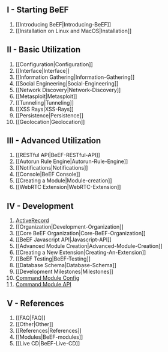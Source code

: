## I - Starting BeEF

1. [[Introducing BeEF|Introducing-BeEF]]
1. [[Installation on Linux and MacOS|Installation]]

## II - Basic Utilization

1. [[Configuration|Configuration]]
1. [[Interface|Interface]]
1. [[Information Gathering|Information-Gathering]]
1. [[Social Engineering|Social-Engineering]]
1. [[Network Discovery|Network-Discovery]]
1. [[Metasploit|Metasploit]]
1. [[Tunneling|Tunneling]]
1. [[XSS Rays|XSS-Rays]]
1. [[Persistence|Persistence]]
1. [[Geolocation|Geolocation]]

## III - Advanced Utilization

1. [[RESTful API|BeEF-RESTful-API]]
1. [[Autorun Rule Engine|Autorun-Rule-Engine]]
1. [[Notifications|Notifications]]
1. [[Console|BeEF Console]]
1. [[Creating a Module|Module-creation]]
1. [[WebRTC Extension|WebRTC-Extension]]

## IV - Development
1. [ActiveRecord](https://github.com/beefproject/beef/wiki/ActiveRecord)
1. [[Organization|Development-Organization]]
1. [[Core BeEF Organization|Core-BeEF-Organization]]
1. [[BeEF Javascript API|Javascript-API]]
1. [[Advanced Module Creation|Advanced-Module-Creation]]
1. [[Creating a New Extension|Creating-An-Extension]]
1. [[BeEF Testing|BeEF-Testing]]
1. [[Database Schema|Database-Schema]]
1. [[Development Milestones|Milestones]]
1. [Command Module Config](https://github.com/beefproject/beef/wiki/Command-Module-Config)
1. [Command Module API](https://github.com/beefproject/beef/wiki/Command-Module-API)

## V - References

1. [[FAQ|FAQ]]
1. [[Other|Other]]
1. [[References|References]]
1. [[Modules|BeEF-modules]]
1. [[Live CD|BeEF-Live-CD]]
